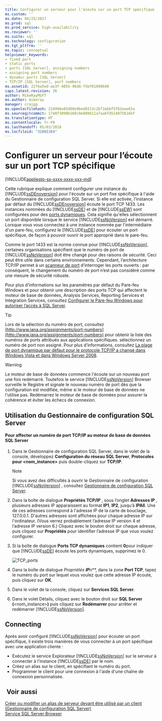 ```yaml
---
title: Configurer un serveur pour l’écoute sur un port TCP spécifique | Microsoft Docs
ms.custom: ''
ms.date: 04/25/2017
ms.prod: sql
ms.prod_service: high-availability
ms.reviewer: ''
ms.suite: sql
ms.technology: configuration
ms.tgt_pltfrm: ''
ms.topic: conceptual
helpviewer_keywords:
- fixed port
- static ports
- ports [SQL Server], assigning numbers
- assigning port numbers
- dynamic ports [SQL Server]
- TCP/IP [SQL Server], port numbers
ms.assetid: 2276a5ed-ae3f-4855-96d8-f5bf01890640
caps.latest.revision: 36
author: MikeRayMSFT
ms.author: mikeray
manager: craigg
ms.openlocfilehash: 234996e85d88e9bed0313c2bf3abbf5f81eae65a
ms.sourcegitcommit: 1740f3090b168c0e809611a7aa6fd514075616bf
ms.translationtype: HT
ms.contentlocale: fr-FR
ms.lasthandoff: 05/03/2018
ms.locfileid: "32865364"
---
```

# <a name="configure-a-server-to-listen-on-a-specific-tcp-port"></a>Configurer un serveur pour l’écoute sur un port TCP spécifique
[!INCLUDE[appliesto-ss-xxxx-xxxx-xxx-md](../../includes/appliesto-ss-xxxx-xxxx-xxx-md.md)]

  Cette rubrique explique comment configurer une instance du [!INCLUDE[ssDEnoversion](../../includes/ssdenoversion-md.md)] pour l'écoute sur un port fixe spécifique à l'aide du Gestionnaire de configuration SQL Server. Si elle est activée, l’instance par défaut du [!INCLUDE[ssDEnoversion](../../includes/ssdenoversion-md.md)] écoute le port TCP 1433. Les instances nommées du [!INCLUDE[ssDE](../../includes/ssde-md.md)] et de [!INCLUDE[ssEW](../../includes/ssew-md.md)] sont configurées pour des [ports dynamiques](https://msdn.microsoft.com/library/dd981060). Cela signifie qu'elles sélectionnent un port disponible lorsque le service [!INCLUDE[ssNoVersion](../../includes/ssnoversion-md.md)] est démarré. Lorsque vous vous connectez à une instance nommée par l'intermédiaire d'un pare-feu, configurez le [!INCLUDE[ssDE](../../includes/ssde-md.md)] pour écouter un port spécifique, de façon à pouvoir ouvrir le port approprié dans le pare-feu.  

Comme le port 1433 est la norme connue pour [!INCLUDE[ssNoVersion](../../includes/ssnoversion-md.md)], certaines organisations spécifient que le numéro de port de [!INCLUDE[ssNoVersion](../../includes/ssnoversion-md.md)] doit être changé pour des raisons de sécurité. Ceci peut être utile dans certains environnements. Cependant, l’architecture TCP/IP permet à un [scanneur de port](https://wikipedia.org/wiki/Port_scanner) d’interroger les ports ouverts : par conséquent, le changement du numéro de port n’est pas considéré comme une mesure de sécurité robuste.

 Pour plus d’informations sur les paramètres par défaut du Pare-feu Windows et pour obtenir une description des ports TCP qui affectent le moteur de base de données, Analysis Services, Reporting Services et Integration Services, consultez [Configurer le Pare-feu Windows pour autoriser l’accès à SQL Server](../../sql-server/install/configure-the-windows-firewall-to-allow-sql-server-access.md).  
  
> [!TIP]  
>  Lors de la sélection du numéro de port, consultez [http://www.iana.org/assignments/port-numbers](http://www.iana.org/assignments/port-numbers) pour obtenir la liste des numéros de ports attribués aux applications spécifiques. sélectionnez un numéro de port non assigné. Pour plus d’informations, consultez [La plage de port dynamique par défaut pour le protocole TCP/IP a changé dans Windows Vista et dans Windows Server 2008](http://support.microsoft.com/kb/929851).  
  
> [!WARNING]  
>  Le moteur de base de données commence l'écoute sur un nouveau port une fois redémarré. Toutefois le service [!INCLUDE[ssNoVersion](../../includes/ssnoversion-md.md)] Browser surveille le Registre et signale le nouveau numéro de port dès que la configuration est modifiée, même si le moteur de base de données ne l'utilise pas. Redémarrez le moteur de base de données pour assurer la cohérence et éviter les échecs de connexion.  
  
  
##  <a name="SSMSProcedure"></a> Utilisation du Gestionnaire de configuration SQL Server  
  
#### <a name="to-assign-a-tcpip-port-number-to-the-sql-server-database-engine"></a>Pour affecter un numéro de port TCP/IP au moteur de base de données SQL Server  
  
1.  Dans le Gestionnaire de configuration SQL Server, dans le volet de la console, développez **Configuration du réseau SQL Server**, **Protocoles pour \<nom_instance>** puis double-cliquez sur **TCP/IP**.  
  
    > [!NOTE]  
    >  Si vous avez des difficultés à ouvrir le Gestionnaire de configuration [!INCLUDE[ssNoVersion](../../includes/ssnoversion-md.md)] , consultez [Gestionnaire de configuration SQL Server](../../relational-databases/sql-server-configuration-manager.md).  
  
2.  Dans la boîte de dialogue **Propriétés TCP/IP** , sous l’onglet **Adresses IP** , plusieurs adresses IP apparaissent au format **IP1**, **IP2**, jusqu’à **IPAll**. Une de ces adresses correspond à l'adresse IP de la carte de bouclage, 127.0.0.1. D'autres adresses sont affichées pour chaque adresse IP sur l'ordinateur. (Vous verrez probablement l’adresse IP version 4 et l’adresse IP version 6.) Cliquez avec le bouton droit sur chaque adresse, puis cliquez sur **Propriétés** pour identifier l’adresse IP que vous voulez configurer.  
  
3.  Si la boîte de dialogue **Ports TCP dynamiques** contient **0**pour indiquer que [!INCLUDE[ssDE](../../includes/ssde-md.md)] écoute les ports dynamiques, supprimez le 0.  
  
     ![TCP_ports](../../database-engine/configure-windows/media/tcp-ports.png "TCP_ports")  
  
4.  Dans la boîte de dialogue **Propriétés* **IP***n**, dans la zone **Port TCP**, tapez le numéro du port sur lequel vous voulez que cette adresse IP écoute, puis cliquez sur **OK**.  
  
5.  Dans le volet de la console, cliquez sur **Services SQL Server**.  
  
6.  Dans le volet Détails, cliquez avec le bouton droit sur **SQL Server (**\<nom_instance>**)** puis cliquez sur **Redémarrer** pour arrêter et redémarrer [!INCLUDE[ssNoVersion](../../includes/ssnoversion-md.md)].  
  
## <a name="connecting"></a>Connecting  
Après avoir configuré [!INCLUDE[ssNoVersion](../../includes/ssnoversion-md.md)] pour écouter un port spécifique, il existe trois manières de vous connecter à un port spécifique avec une application cliente :  
  
-   Exécutez le service Explorateur [!INCLUDE[ssNoVersion](../../includes/ssnoversion-md.md)] sur le serveur à connecter à l'instance [!INCLUDE[ssDE](../../includes/ssde-md.md)] par le nom.  
-   Créez un alias sur le client, en spécifiant le numéro du port.  
-   Programmer le client pour une connexion à l'aide d'une chaîne de connexion personnalisée.  
  
## <a name="see-also"></a> Voir aussi  
 [Créer ou modifier un alias de serveur devant être utilisé par un client &#40;Gestionnaire de configuration SQL Server&#41;](../../database-engine/configure-windows/create-or-delete-a-server-alias-for-use-by-a-client.md)   
 [Service SQL Server Browser](../../tools/configuration-manager/sql-server-browser-service.md)  
  
  
